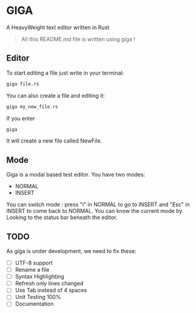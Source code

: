 # GIGA

A HeavyWeight text editor written in Rust

> All this README.md file is written using giga !

## Editor

To start editing a file just write in your terminal:

```Bash
giga file.rs
```

You can also create a file and editing it:

```Bash
giga my_new_file.rs
```

If you enter
```Bash
giga
```
It will create a new file called NewFile.

## Mode

Giga is a modal based test editor. You have two modes:
- NORMAL
- INSERT

You can switch mode : press "i" in NORMAL to go to INSERT and "Esc" in INSERT to come back to NORMAL.
You can know the current mode by Looking to the status bar beneath the editor.

## TODO

As giga is under development, we need to fix these:

- [ ] UTF-8 support
- [ ] Rename a file
- [ ] Syntax Highlighting
- [ ] Refresh only lines changed
- [ ] Use Tab instead of 4 spaces
- [ ] Unit Testing 100%
- [ ] Documentation